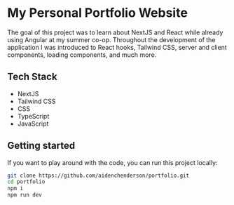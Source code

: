 # My Personal Portfolio Website
The goal of this project was to learn about NextJS and React while already using Angular at my summer co-op. Throughout the development of the application I was introduced to React hooks, Tailwind CSS, server and client components, loading components, and much more.

## Tech Stack
- NextJS
- Tailwind CSS
- CSS
- TypeScript
- JavaScript

## Getting started
If you want to play around with the code, you can run this project locally:

```bash
git clone https://github.com/aidenchenderson/portfolio.git
cd portfolio
npm i
npm run dev